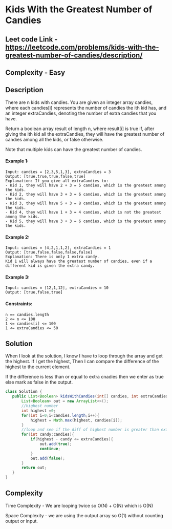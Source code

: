 # Kids With the Greatest Number of Candies

## Leet code Link - https://leetcode.com/problems/kids-with-the-greatest-number-of-candies/description/

## Complexity - Easy

## Description
There are n kids with candies. You are given an integer array candies, where each candies[i] represents the number of candies the ith kid has, and an integer extraCandies, denoting the number of extra candies that you have.

Return a boolean array result of length n, where result[i] is true if, after giving the ith kid all the extraCandies, they will have the greatest number of candies among all the kids, or false otherwise.

Note that multiple kids can have the greatest number of candies.

 

#### Example 1:
```
Input: candies = [2,3,5,1,3], extraCandies = 3
Output: [true,true,true,false,true] 
Explanation: If you give all extraCandies to:
- Kid 1, they will have 2 + 3 = 5 candies, which is the greatest among the kids.
- Kid 2, they will have 3 + 3 = 6 candies, which is the greatest among the kids.
- Kid 3, they will have 5 + 3 = 8 candies, which is the greatest among the kids.
- Kid 4, they will have 1 + 3 = 4 candies, which is not the greatest among the kids.
- Kid 5, they will have 3 + 3 = 6 candies, which is the greatest among the kids.
```
#### Example 2:
```
Input: candies = [4,2,1,1,2], extraCandies = 1
Output: [true,false,false,false,false] 
Explanation: There is only 1 extra candy.
Kid 1 will always have the greatest number of candies, even if a different kid is given the extra candy.
```
#### Example 3:
```
Input: candies = [12,1,12], extraCandies = 10
Output: [true,false,true]
 ```

#### Constraints:
```plaintext
n == candies.length
2 <= n <= 100
1 <= candies[i] <= 100
1 <= extraCandies <= 50
```

## Solution
 When I look at the solution, I know I have to loop through the array and get the highest. If I get the highest, Then I  can compare the difference of the highest to the current element.

 If the difference is less than or equal to extra cnadies then we enter as true else mark as false in the output.

 ```java
class Solution {
    public List<Boolean> kidsWithCandies(int[] candies, int extraCandies) {
        List<Boolean> out = new ArrayList<>();
        //highest number
        int highest =0;
        for(int i=0;i<candies.length;i++){
            highest = Math.max(highest, candies[i]);
        }
        //loop and see if the diff of highest number is greater than extra then mark it false. If the diff is less mark it true
        for(int candy:candies){
            if(highest - candy <= extraCandies){
                out.add(true);
                continue;
            }
            out.add(false);
        }
        return out;
    }
}
```
## Complexity 
Time Complexity - We are looping twice so O(N) + O(N) which is O(N)

Space Complexity - we are using the output array so O(1) without counting output or input.
